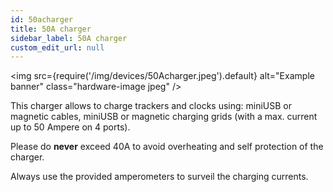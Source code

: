 ```yaml
---
id: 50acharger
title: 50A charger
sidebar_label: 50A charger
custom_edit_url: null
---
```

<img
  src={require('/img/devices/50Acharger.jpeg').default}
  alt="Example banner"
  class="hardware-image jpeg"
/>

This charger allows to charge trackers and clocks using: miniUSB or magnetic cables, miniUSB or magnetic charging grids (with a max. current up to 50 Ampere on 4 ports). 

Please do **never** exceed 40A to avoid overheating and self protection of the charger. 

Always use the provided amperometers to surveil the charging currents.

